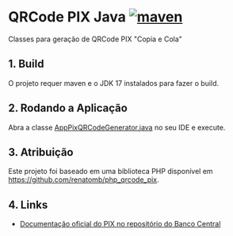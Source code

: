 # QRCode PIX Java [![maven](https://github.com/competeaqui/qrcode-pix-java/actions/workflows/maven.yml/badge.svg)](https://github.com/competeaqui/qrcode-pix-java/actions/workflows/maven.yml)

Classes para geração de QRCode PIX "Copia e Cola"

## 1. Build

O projeto requer maven e o JDK 17 instalados para fazer o build.

## 2. Rodando a Aplicação

Abra a classe [AppPixQRCodeGenerator.java](src/main/java/br/com/competeaqui/pix/AppPixQRCodeGenerator.java) no seu IDE e execute.

## 3. Atribuição

Este projeto foi baseado em uma biblioteca PHP disponível em https://github.com/renatomb/php_qrcode_pix.

## 4. Links

- [Documentação oficial do PIX no repositório do Banco Central](https://github.com/bacen/pix-api)
